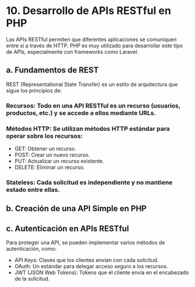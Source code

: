 # 10. Desarrollo de APIs RESTful en PHP
Las APIs RESTful permiten que diferentes aplicaciones se comuniquen entre sí a través de HTTP. PHP es muy utilizado para desarrollar este tipo de APIs, especialmente con frameworks como Laravel.

## a. Fundamentos de REST
REST (Representational State Transfer) es un estilo de arquitectura que sigue los principios de:

### Recursos: Todo en una API RESTful es un recurso (usuarios, productos, etc.) y se accede a ellos mediante URLs.
### Métodos HTTP: Se utilizan métodos HTTP estándar para operar sobre los recursos:
- GET: Obtener un recurso.
- POST: Crear un nuevo recurso.
- PUT: Actualizar un recurso existente.
- DELETE: Eliminar un recurso.

### Stateless: Cada solicitud es independiente y no mantiene estado entre ellas.

## b. Creación de una API Simple en PHP

## c. Autenticación en APIs RESTful
Para proteger una API, se pueden implementar varios métodos de autenticación, como:

- API Keys: Claves que los clientes envían con cada solicitud.
- OAuth: Un estándar para delegar acceso seguro a los recursos.
- JWT (JSON Web Tokens): Tokens que el cliente envía en el encabezado de la solicitud.